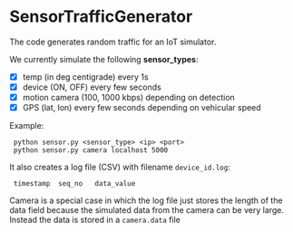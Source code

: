 SensorTrafficGenerator
======================

The code generates random traffic for an IoT simulator.

We currently simulate the following __sensor_types__:
- [x] temp (in deg centigrade) every 1s
- [x] device (ON, OFF) every few seconds
- [x] motion camera (100, 1000 kbps) depending on detection 
- [x] GPS (lat, lon) every few seconds depending on vehicular speed

Example:
```
 python sensor.py <sensor_type> <ip> <port>
 python sensor.py camera localhost 5000
```

It also creates a log file (CSV) with filename `device_id.log`:
```
 timestamp  seq_no   data_value
```
Camera is a special case in which the log file just stores
the length of the data field because the simulated
data from the camera can be very large. Instead the data
is stored in a `camera.data` file